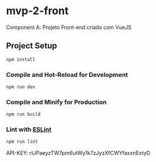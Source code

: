 # mvp-2-front

Component A: Projeto Front-end criado com VueJS

## Project Setup

```sh
npm install
```

### Compile and Hot-Reload for Development

```sh
npm run dev
```

### Compile and Minify for Production

```sh
npm run build
```

### Lint with [ESLint](https://eslint.org/)

```sh
npm run lint
```

API-KEY: rtJPaeyzTW7pm6utWy1k7zJyzXfCWYfaxxnExtyD
